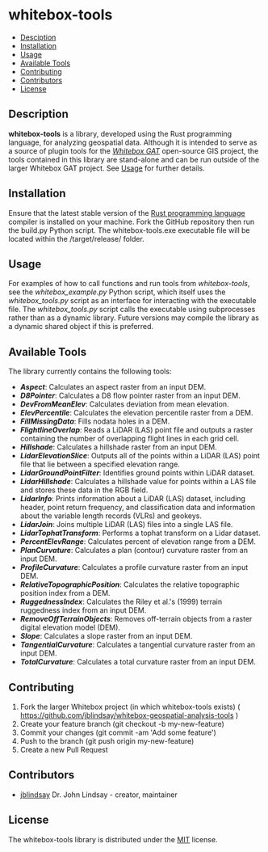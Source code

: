 # whitebox-tools

- [Desciption](#description)
- [Installation](#installation)
- [Usage](#usage)
- [Available Tools](#available-tools)
- [Contributing](#contributing)
- [Contributors](#contributors)
- [License](#license)

## Description
**whitebox-tools** is a library, developed using the Rust programming language, for analyzing geospatial data. Although it is intended to serve as a source of plugin tools for the [*Whitebox GAT*](http://www.uoguelph.ca/~hydrogeo/Whitebox/) open-source GIS project, the tools contained in this library are stand-alone and can be run outside of the larger Whitebox GAT project. See [Usage](#usage) for further details.

## Installation

Ensure that the latest stable version of the [Rust programming language](https://www.rust-lang.org) compiler is installed on your machine. Fork the GitHub repository then run the build.py Python script. The whitebox-tools.exe executable file will be located within the /target/release/ folder. 

## Usage
For examples of how to call functions and run tools from *whitebox-tools*, see the *whitebox_example.py* Python script, which itself uses the *whitebox_tools.py* script as an interface for interacting with the executable file. The *whitebox_tools.py* script calls the executable using subprocesses rather than as a dynamic library. Future versions may compile the library as a dynamic shared object if this is preferred.

## Available Tools

The library currently contains the following tools:

- ***Aspect***: Calculates an aspect raster from an input DEM.
- ***D8Pointer***: Calculates a D8 flow pointer raster from an input DEM.
- ***DevFromMeanElev***: Calculates deviation from mean elevation.
- ***ElevPercentile***: Calculates the elevation percentile raster from a DEM.
- ***FillMissingData***: Fills nodata holes in a DEM.
- ***FlightlineOverlap***: Reads a LiDAR (LAS) point file and outputs a raster containing the number of overlapping flight lines in each grid cell.
- ***Hillshade***: Calculates a hillshade raster from an input DEM.
- ***LidarElevationSlice***: Outputs all of the points within a LiDAR (LAS) point file that lie between a specified elevation range.
- ***LidarGroundPointFilter***: Identifies ground points within LiDAR dataset.
- ***LidarHillshade***: Calculates a hillshade value for points within a LAS file and stores these data in the RGB field.
- ***LidarInfo***: Prints information about a LiDAR (LAS) dataset, including header, point return frequency, and classification data and information about the variable length records (VLRs) and geokeys.
- ***LidarJoin***: Joins multiple LiDAR (LAS) files into a single LAS file.
- ***LidarTophatTransform***: Performs a tophat transform on a Lidar dataset.
- ***PercentElevRange***: Calculates percent of elevation range from a DEM.
- ***PlanCurvature***: Calculates a plan (contour) curvature raster from an input DEM.
- ***ProfileCurvature***: Calculates a profile curvature raster from an input DEM.
- ***RelativeTopographicPosition***: Calculates the relative topographic position index from a DEM.
- ***RuggednessIndex***: Calculates the Riley et al.'s (1999) terrain ruggedness index from an input DEM.
- ***RemoveOffTerrainObjects***: Removes off-terrain objects from a raster digital elevation model (DEM).
- ***Slope***: Calculates a slope raster from an input DEM.
- ***TangentialCurvature***: Calculates a tangential curvature raster from an input DEM.
- ***TotalCurvature***: Calculates a total curvature raster from an input DEM.

## Contributing

1. Fork the larger Whitebox project (in which whitebox-tools exists) ( https://github.com/jblindsay/whitebox-geospatial-analysis-tools )
2. Create your feature branch (git checkout -b my-new-feature)
3. Commit your changes (git commit -am 'Add some feature')
4. Push to the branch (git push origin my-new-feature)
5. Create a new Pull Request

## Contributors

- [jblindsay](https://github.com/jblindsay) Dr. John Lindsay - creator, maintainer

## License
The whitebox-tools library is distributed under the [MIT](LICENSE) license.
